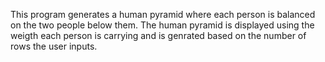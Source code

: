 This program generates a human pyramid where each person is balanced on the two people below them.
The human pyramid is displayed using the weigth each person is carrying and is genrated based on the 
number of rows the user inputs.
